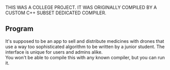 THIS WAS A COLLEGE PROJECT. IT WAS ORIGINALLY COMPILED BY A CUSTOM C++ SUBSET DEDICATED COMPILER.

## Program

It's supposed to be an app to sell and distribute medicines with drones that use a way too sophisticated algorithm to be written by a junior student. The interface is unique for users and admins alike.  
You won't be able to compile this with any known compiler, but you can run it.